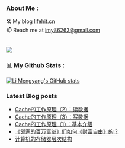 ### About Me : 

🛠 My blog <a href="https://lifehit.cn/">lifehit.cn</a><br>
📫 Reach me at <a href="mailto:lmy86263@gmail.com">lmy86263@gmail.com</a><br><br>

<p><img src="https://gpvc.arturio.dev/limeya"><p>

### 📊 My Github Stats :
[![Li Mengyang's GitHub stats](https://github-readme-stats.vercel.app/api?username=limeya&show_icons=true&theme=dracula)](https://github.com/limeya/limeya)

### Latest Blog posts
<!-- BLOG-POST-LIST:START -->
- [Cache的工作原理（2）：读数据](https://limeya.github.io/2022/10/23/ji-suan-ji-ji-chu/cache-de-gong-zuo-yuan-li-2-du-shu-ju/)
- [Cache的工作原理（3）：写数据](https://limeya.github.io/2022/10/23/ji-suan-ji-ji-chu/cache-de-gong-zuo-yuan-li-3-xie-shu-ju/)
- [Cache的工作原理（1）：基本介绍](https://limeya.github.io/2022/10/18/ji-suan-ji-ji-chu/cache-de-gong-zuo-yuan-li-1-ji-ben-jie-shao/)
- [《邻家的百万富翁》们如何《财富自由》的？](https://limeya.github.io/2022/10/16/du-shu-gan-wu/lin-jia-de-bai-wan-fu-weng-men-ru-he-cai-fu-zi-you-de/)
- [计算机的存储器层次结构](https://limeya.github.io/2022/10/16/ji-suan-ji-ji-chu/ji-suan-ji-de-cun-chu-qi-ceng-ci-jie-gou/)
<!-- BLOG-POST-LIST:END -->

